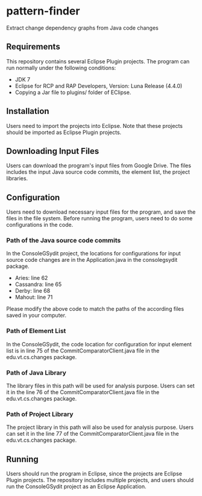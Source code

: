 # pattern-finder
Extract change dependency graphs from Java code changes

## Requirements
This repository contains several Eclipse Plugin projects. The program can run normally under the following conditions:
* JDK 7
* Eclipse for RCP and RAP Developers, Version: Luna Release (4.4.0)
* Copying a Jar file to plugins/ folder of EClipse.

## Installation
Users need to import the projects into Eclipse. Note that these projects should be imported as Eclipse Plugin projects.

## Downloading Input Files
Users can download the program's input files from Google Drive. The files includes the input Java source code commits, the element list, the project libraries.

## Configuration
Users need to download necessary input files for the program, and save the files in the file system. 
Before running the program, users need to do some configurations in the code.
### Path of the Java source code commits
In the ConsoleGSydit project, the locations for configurations for input source code changes are in the Application.java in the consolegsydit package.
* Aries: line 62
* Cassandra: line 65
* Derby: line 68
* Mahout: line 71

Please modify the above code to match the paths of the according files saved in your computer.

### Path of Element List
In the ConsoleGSydit, the code location for configuration for input element list is in line 75 of the CommitComparatorClient.java file in the edu.vt.cs.changes package.

### Path of Java Library
The library files in this path will be used for analysis purpose. Users can set it in the line 76 of the CommitComparatorClient.java file in the edu.vt.cs.changes package.

### Path of Project Library
The project library in this path will also be used for analysis purpose. Users can set it in the line 77 of the CommitComparatorClient.java file in the edu.vt.cs.changes package.

## Running
Users should run the program in Eclipse, since the projects are Eclipse Plugin projects. The repository includes multiple projects, and users should run the ConsoleGSydit project as an Eclipse Application.
